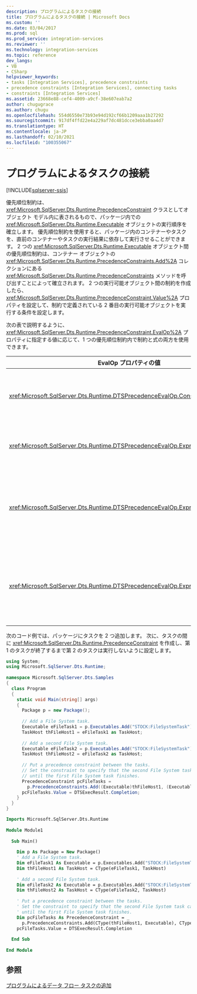 ```yaml
---
description: プログラムによるタスクの接続
title: プログラムによるタスクの接続 | Microsoft Docs
ms.custom: ''
ms.date: 03/04/2017
ms.prod: sql
ms.prod_service: integration-services
ms.reviewer: ''
ms.technology: integration-services
ms.topic: reference
dev_langs:
- VB
- CSharp
helpviewer_keywords:
- tasks [Integration Services], precedence constraints
- precedence constraints [Integration Services], connecting tasks
- constraints [Integration Services]
ms.assetid: 23668e88-cef4-4009-a9cf-38e607eab7a2
author: chugugrace
ms.author: chugu
ms.openlocfilehash: 554d6550e73b93e94d192cf66b1209aaa1b27292
ms.sourcegitcommit: 917df4ffd22e4a229af7dc481dcce3ebba0aa4d7
ms.translationtype: HT
ms.contentlocale: ja-JP
ms.lasthandoff: 02/10/2021
ms.locfileid: "100355067"
---
```

# <a name="connecting-tasks-programmatically"></a>プログラムによるタスクの接続

[!INCLUDE[sqlserver-ssis](../../includes/applies-to-version/sqlserver-ssis.md)]


  優先順位制約は、<xref:Microsoft.SqlServer.Dts.Runtime.PrecedenceConstraint> クラスとしてオブジェクト モデル内に表されるもので、パッケージ内での <xref:Microsoft.SqlServer.Dts.Runtime.Executable> オブジェクトの実行順序を確立します。 優先順位制約を使用すると、パッケージ内のコンテナーやタスクを、直前のコンテナーやタスクの実行結果に依存して実行させることができます。 2 つの <xref:Microsoft.SqlServer.Dts.Runtime.Executable> オブジェクト間の優先順位制約は、コンテナー オブジェクトの <xref:Microsoft.SqlServer.Dts.Runtime.PrecedenceConstraints.Add%2A> コレクションにある <xref:Microsoft.SqlServer.Dts.Runtime.PrecedenceConstraints> メソッドを呼び出すことによって確立されます。 2 つの実行可能オブジェクト間の制約を作成したら、<xref:Microsoft.SqlServer.Dts.Runtime.PrecedenceConstraint.Value%2A> プロパティを設定して、制約で定義されている 2 番目の実行可能オブジェクトを実行する条件を設定します。  
  
 次の表で説明するように、<xref:Microsoft.SqlServer.Dts.Runtime.PrecedenceConstraint.EvalOp%2A> プロパティに指定する値に応じて、1 つの優先順位制約内で制約と式の両方を使用できます。  
  
|EvalOp プロパティの値|説明|  
|----------------------------------|-----------------|  
|<xref:Microsoft.SqlServer.Dts.Runtime.DTSPrecedenceEvalOp.Constraint>|制約付きコンテナーまたは制約付きタスクを実行するかどうかを実行結果が決定するように指定します。 <xref:Microsoft.SqlServer.Dts.Runtime.PrecedenceConstraint.Value%2A> の <xref:Microsoft.SqlServer.Dts.Runtime.PrecedenceConstraint> プロパティを <xref:Microsoft.SqlServer.Dts.Runtime.DTSExecResult> 列挙の目的の値に設定します。|  
|<xref:Microsoft.SqlServer.Dts.Runtime.DTSPrecedenceEvalOp.Expression>|制約付きコンテナーまたは制約付きタスクを実行するかどうかを式の値で決定するように指定します。 <xref:Microsoft.SqlServer.Dts.Runtime.PrecedenceConstraint.Expression%2A> の <xref:Microsoft.SqlServer.Dts.Runtime.PrecedenceConstraint> プロパティを設定します。|  
|<xref:Microsoft.SqlServer.Dts.Runtime.DTSPrecedenceEvalOp.ExpressionAndConstraint>|実行する制約付きコンテナーまたは制約付きタスクに対して、制約結果が発生し、式が評価するように指定します。 <xref:Microsoft.SqlServer.Dts.Runtime.PrecedenceConstraint> の <xref:Microsoft.SqlServer.Dts.Runtime.PrecedenceConstraint.Value%2A> プロパティおよび <xref:Microsoft.SqlServer.Dts.Runtime.PrecedenceConstraint.Expression%2A> プロパティの両方を設定し、その <xref:Microsoft.SqlServer.Dts.Runtime.PrecedenceConstraint.LogicalAnd%2A> プロパティを **true** に設定します。|  
|<xref:Microsoft.SqlServer.Dts.Runtime.DTSPrecedenceEvalOp.ExpressionOrConstraint>|実行する制約付きコンテナーまたは制約付きタスクに対して、制約結果が発生するか、または式が評価するように指定します。 <xref:Microsoft.SqlServer.Dts.Runtime.PrecedenceConstraint> の <xref:Microsoft.SqlServer.Dts.Runtime.PrecedenceConstraint.Value%2A> プロパティおよび <xref:Microsoft.SqlServer.Dts.Runtime.PrecedenceConstraint.Expression%2A> プロパティの両方を設定し、その <xref:Microsoft.SqlServer.Dts.Runtime.PrecedenceConstraint.LogicalAnd%2A> プロパティを **false** に設定します。|  
  
 次のコード例では、パッケージにタスクを 2 つ追加します。 次に、タスクの間に <xref:Microsoft.SqlServer.Dts.Runtime.PrecedenceConstraint> を作成し、第 1 のタスクが終了するまで第 2 のタスクは実行しないように設定します。  
  
```csharp  
using System;  
using Microsoft.SqlServer.Dts.Runtime;  
  
namespace Microsoft.SqlServer.Dts.Samples  
{  
  class Program  
  {  
    static void Main(string[] args)  
    {  
      Package p = new Package();  
  
      // Add a File System task.  
      Executable eFileTask1 = p.Executables.Add("STOCK:FileSystemTask");  
      TaskHost thFileHost1 = eFileTask1 as TaskHost;  
  
      // Add a second File System task.  
      Executable eFileTask2 = p.Executables.Add("STOCK:FileSystemTask");  
      TaskHost thFileHost2 = eFileTask2 as TaskHost;  
  
      // Put a precedence constraint between the tasks.  
      // Set the constraint to specify that the second File System task cannot run  
      // until the first File System task finishes.  
      PrecedenceConstraint pcFileTasks =   
        p.PrecedenceConstraints.Add((Executable)thFileHost1, (Executable)thFileHost2);  
      pcFileTasks.Value = DTSExecResult.Completion;  
    }  
  }  
}  
```  
  
```vb  
Imports Microsoft.SqlServer.Dts.Runtime  
  
Module Module1  
  
  Sub Main()  
  
    Dim p As Package = New Package()  
    ' Add a File System task.  
    Dim eFileTask1 As Executable = p.Executables.Add("STOCK:FileSystemTask")  
    Dim thFileHost1 As TaskHost = CType(eFileTask1, TaskHost)  
  
    ' Add a second File System task.  
    Dim eFileTask2 As Executable = p.Executables.Add("STOCK:FileSystemTask")  
    Dim thFileHost2 As TaskHost = CType(eFileTask2, TaskHost)  
  
    ' Put a precedence constraint between the tasks.  
    ' Set the constraint to specify that the second File System task cannot run  
    ' until the first File System task finishes.  
    Dim pcFileTasks As PrecedenceConstraint = _  
      p.PrecedenceConstraints.Add(CType(thFileHost1, Executable), CType(thFileHost2, Executable))  
    pcFileTasks.Value = DTSExecResult.Completion  
  
  End Sub  
  
End Module  
```
  
## <a name="see-also"></a>参照  
 [プログラムによるデータ フロー タスクの追加](../../integration-services/building-packages-programmatically/adding-the-data-flow-task-programmatically.md)  
  
  
